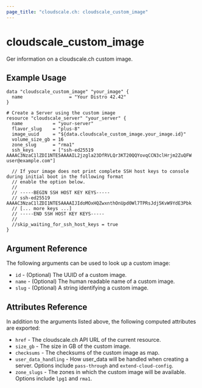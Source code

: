 ```yaml
---
page_title: "cloudscale.ch: cloudscale_custom_image"
---
```


# cloudscale\_custom\_image

Ger information on a cloudscale.ch custom image.

## Example Usage

```hcl
data "cloudscale_custom_image" "your_image" {
  name                 = "Your Distro 42.42"
}

# Create a Server using the custom image
resource "cloudscale_server" "your_server" {
  name           = "your-server"
  flavor_slug    = "plus-8"
  image_uuid     = "${data.cloudscale_custom_image.your_image.id}"
  volume_size_gb = 16
  zone_slug      = "rma1"
  ssh_keys       = ["ssh-ed25519 AAAAC3NzaC1lZDI1NTE5AAAAIL2jzgla23DfRVLQr3KT20QQYovqCCN3clHrjm2ZuQFW user@example.com"]

  // If your image does not print complete SSH host keys to console during initial boot in the following format
  // enable the option below.
  //  
  // -----BEGIN SSH HOST KEY KEYS-----
  // ssh-ed25519 AAAAC3NzaC1lZDI1NTE5AAAAIJIdoMOxHQZwxnthOnUpd0Wl7TPRsJdj5KvW9YdE3Pbk
  // [... more keys ...] 
  // -----END SSH HOST KEY KEYS----- 
  //
  //skip_waiting_for_ssh_host_keys = true
}
```

## Argument Reference

The following arguments can be used to look up a custom image:

* `id` - (Optional) The UUID of a custom image.
* `name` - (Optional) The human readable name of a custom image.
* `slug` - (Optional) A string identifying a custom image.

## Attributes Reference

In addition to the arguments listed above, the following computed attributes are exported:

* `href` - The cloudscale.ch API URL of the current resource.
* `size_gb` - The size in GB of the custom image.
* `checksums` - The checksums of the custom image as map.
* `user_data_handling` - How user_data will be handled when creating a server. Options include `pass-through` and `extend-cloud-config`.
* `zone_slugs` - The zones in which the custom image will be available. Options include `lpg1` and `rma1`.
